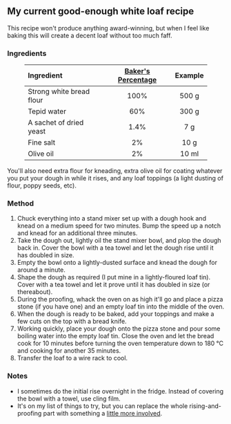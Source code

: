 <!--
  # This file is distributed under under the Creative Commons
  # Attribution 4.0 International License. To view a copy of this
  # license, please visit <http://creativecommons.org/licenses/by/4.0/>.

  description: Read Damien Dart's notes on breadmaking.
  slug: notes/breadmaking
  title: Breadmaking Notes
  twigTemplate: .templates/notes-base.html.twig
-->

My current good-enough white loaf recipe
----------------------------------------

This recipe won't produce anything award-winning, but when I feel like
baking this will create a decent loaf without too much faff.

### Ingredients

<figure>

| Ingredient               | [Baker's Percentage][1] | Example |
| :----------------------- | :---------------------: | :-----: |
| Strong white bread flour | 100%                    | 500 g   |
| Tepid water              | 60%                     | 300 g   |
| A sachet of dried yeast  | 1.4%                    | 7 g     |
| Fine salt                | 2%                      | 10 g    |
| Olive oil                | 2%                      | 10 ml   |

</figure>

[1]: <https://en.wikipedia.org/wiki/Baker_percentage>

You'll also need extra flour for kneading, extra olive oil for coating
whatever you put your dough in while it rises, and any loaf toppings (a
light dusting of flour, poppy seeds, etc).

### Method

  1. Chuck everything into a stand mixer set up with a dough hook and
     knead on a medium speed for two minutes. Bump the speed up a notch
     and knead for an additional three minutes.
  2. Take the dough out, lightly oil the stand mixer bowl, and plop the 
     dough back in. Cover the bowl with a tea towel and let the dough
     rise until it has doubled in size.
  3. Empty the bowl onto a lightly-dusted surface and knead the dough
     for around a minute.
  4. Shape the dough as required (I put mine in a lightly-floured loaf
     tin). Cover with a tea towel and let it prove until it has doubled
     in size (or thereabout).
  5. During the proofing, whack the oven on as high it'll go and place a
     pizza stone (if you have one) and an empty loaf tin into the middle
     of the oven.
  6. When the dough is ready to be baked, add your toppings and make a
     few cuts on the top with a bread knife.
  7. Working quickly, place your dough onto the pizza stone and pour
     some boiling water into the empty loaf tin. Close the oven and let
     the bread cook for 10 minutes before turning the oven temperature
     down to 180 °C and cooking for another 35 minutes.
  8. Transfer the loaf to a wire rack to cool.

### Notes

  - I sometimes do the initial rise overnight in the fridge. Instead of
    covering the bowl with a towel, use cling film.
  - It's on my list of things to try, but you can replace the whole
    rising-and-proofing part with something a [little more involved][2].

[2]: <https://www.seriouseats.com/2014/09/how-to-make-and-proof-bread-dough.html>

